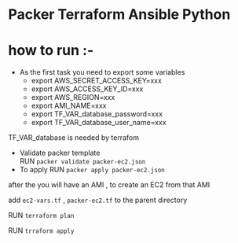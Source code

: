 # Packer Terraform Ansible Python
# how to run :- 
  - As the first task you need to export some variables
       -  export AWS_SECRET_ACCESS_KEY=xxx
       -  export AWS_ACCESS_KEY_ID=xxx
       -  export AWS_REGION=xxx
       -  export AMI_NAME=xxx
       -  export TF_VAR_database_password=xxx
       -  export TF_VAR_database_user_name=xxx
       
  TF_VAR_database is needed by terrafom

  - Validate packer template   
      RUN `packer validate packer-ec2.json`
  - To apply
      RUN `packer apply packer-ec2.json`
      
  after the you will have an AMI , to create an EC2 from that AMI 
  
  add ` ec2-vars.tf ` , ` packer-ec2.tf ` to the parent directory
  
  RUN `terraform plan`
  
  RUN `trraform apply` 
